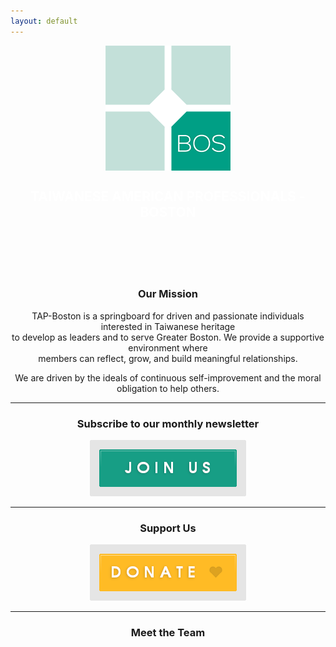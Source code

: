 ```yaml
---
layout: default
---
```

<p align="center">
   <img src="assets/images/tap-logo.png" align="middle">
</p>

<center>
  <h2 style="color:white;">TAIWANESE AMERICAN PROFESSIONALS - BOSTON</h2>
  <br/>
  <br/>
</center>
<br/>
<br/>

<center>
  <h3>Our Mission</h3>
</center>

<p align="center">
TAP-Boston is a springboard for driven and passionate individuals interested in Taiwanese heritage<br/>
to develop as leaders and to serve Greater Boston. We provide a supportive environment where<br/>
members can reflect, grow, and build meaningful relationships.
</p>

<p align="center">
We are driven by the ideals of continuous self-improvement and the moral obligation to help others.
</p>

***

<center>
  <h3>Subscribe to our monthly newsletter</h3>
  <a href="#mailmunch-pop-121032" class="subscribeButton">
     <img src="/assets/images/join-us-button.png">
  </a>
</center>

***

<center>
  <h3>Support Us</h3>
    <a href="https://www.paypal.me/tapbos">
      <img src="/assets/images/donate-button.png">
    </a>
</center>

***

<center>
  <h3>Meet the Team</h3>
</center>